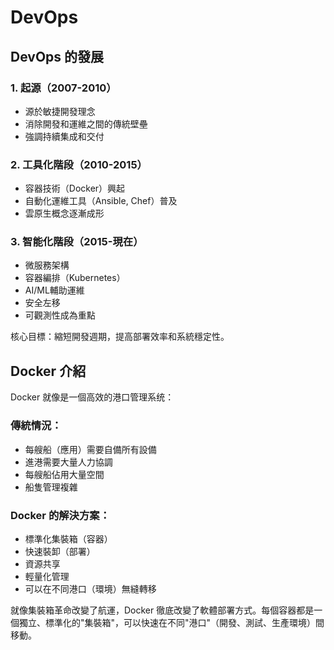 # DevOps

## DevOps 的發展
### 1. 起源（2007-2010）
- 源於敏捷開發理念
- 消除開發和運維之間的傳統壁壘
- 強調持續集成和交付
### 2. 工具化階段（2010-2015）
- 容器技術（Docker）興起
- 自動化運維工具（Ansible, Chef）普及
- 雲原生概念逐漸成形
### 3. 智能化階段（2015-現在）
- 微服務架構
- 容器編排（Kubernetes）
- AI/ML輔助運維
- 安全左移
- 可觀測性成為重點

核心目標：縮短開發週期，提高部署效率和系統穩定性。

## Docker 介紹
Docker 就像是一個高效的港口管理系统：

### 傳統情況：

- 每艘船（應用）需要自備所有設備
- 進港需要大量人力協調
- 每艘船佔用大量空間
- 船隻管理複雜

### Docker 的解決方案：

- 標準化集裝箱（容器）
- 快速裝卸（部署）
- 資源共享
- 輕量化管理
- 可以在不同港口（環境）無縫轉移

就像集裝箱革命改變了航運，Docker 徹底改變了軟體部署方式。每個容器都是一個獨立、標準化的"集裝箱"，可以快速在不同"港口"（開發、測試、生產環境）間移動。
